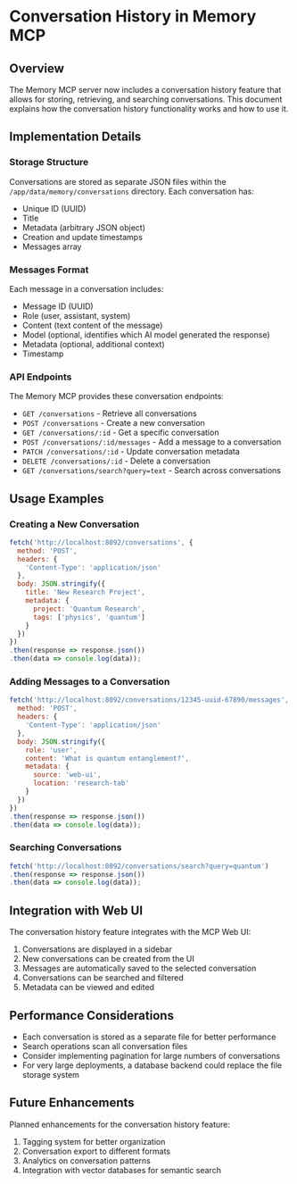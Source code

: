 # Conversation History in Memory MCP

## Overview
The Memory MCP server now includes a conversation history feature that allows for storing, retrieving, and searching conversations. This document explains how the conversation history functionality works and how to use it.

## Implementation Details

### Storage Structure
Conversations are stored as separate JSON files within the `/app/data/memory/conversations` directory. Each conversation has:

- Unique ID (UUID)
- Title
- Metadata (arbitrary JSON object)
- Creation and update timestamps
- Messages array

### Messages Format
Each message in a conversation includes:
- Message ID (UUID)
- Role (user, assistant, system)
- Content (text content of the message)
- Model (optional, identifies which AI model generated the response)
- Metadata (optional, additional context)
- Timestamp

### API Endpoints

The Memory MCP provides these conversation endpoints:

- `GET /conversations` - Retrieve all conversations
- `POST /conversations` - Create a new conversation
- `GET /conversations/:id` - Get a specific conversation
- `POST /conversations/:id/messages` - Add a message to a conversation
- `PATCH /conversations/:id` - Update conversation metadata
- `DELETE /conversations/:id` - Delete a conversation
- `GET /conversations/search?query=text` - Search across conversations

## Usage Examples

### Creating a New Conversation
```javascript
fetch('http://localhost:8092/conversations', {
  method: 'POST',
  headers: {
    'Content-Type': 'application/json'
  },
  body: JSON.stringify({
    title: 'New Research Project',
    metadata: {
      project: 'Quantum Research',
      tags: ['physics', 'quantum']
    }
  })
})
.then(response => response.json())
.then(data => console.log(data));
```

### Adding Messages to a Conversation
```javascript
fetch('http://localhost:8092/conversations/12345-uuid-67890/messages', {
  method: 'POST',
  headers: {
    'Content-Type': 'application/json'
  },
  body: JSON.stringify({
    role: 'user',
    content: 'What is quantum entanglement?',
    metadata: {
      source: 'web-ui',
      location: 'research-tab'
    }
  })
})
.then(response => response.json())
.then(data => console.log(data));
```

### Searching Conversations
```javascript
fetch('http://localhost:8092/conversations/search?query=quantum')
.then(response => response.json())
.then(data => console.log(data));
```

## Integration with Web UI

The conversation history feature integrates with the MCP Web UI:

1. Conversations are displayed in a sidebar
2. New conversations can be created from the UI
3. Messages are automatically saved to the selected conversation
4. Conversations can be searched and filtered
5. Metadata can be viewed and edited

## Performance Considerations

- Each conversation is stored as a separate file for better performance
- Search operations scan all conversation files
- Consider implementing pagination for large numbers of conversations
- For very large deployments, a database backend could replace the file storage system

## Future Enhancements

Planned enhancements for the conversation history feature:

1. Tagging system for better organization
2. Conversation export to different formats
3. Analytics on conversation patterns
4. Integration with vector databases for semantic search